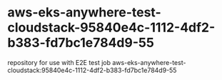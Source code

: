 # aws-eks-anywhere-test-cloudstack-95840e4c-1112-4df2-b383-fd7bc1e784d9-55
repository for use with E2E test job aws-eks-anywhere-test-cloudstack:95840e4c-1112-4df2-b383-fd7bc1e784d9-55
